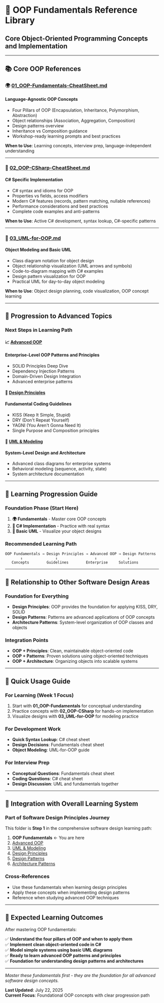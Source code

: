 # 🎯 OOP Fundamentals Reference Library

## Core Object-Oriented Programming Concepts and Implementation

---

## 📚 Core OOP References

### **🌍 [01_OOP-Fundamentals-CheatSheet.md](01_OOP-Fundamentals-CheatSheet.md)**

#### Language-Agnostic OOP Concepts

- Four Pillars of OOP (Encapsulation, Inheritance, Polymorphism, Abstraction)
- Object relationships (Association, Aggregation, Composition)
- Design patterns overview
- Inheritance vs Composition guidance
- Workshop-ready learning prompts and best practices

**When to Use**: Learning concepts, interview prep, language-independent understanding

---

### **🔷 [02_OOP-CSharp-CheatSheet.md](02_OOP-CSharp-CheatSheet.md)**

#### C# Specific Implementation

- C# syntax and idioms for OOP
- Properties vs fields, access modifiers
- Modern C# features (records, pattern matching, nullable references)
- Performance considerations and best practices
- Complete code examples and anti-patterns

**When to Use**: Active C# development, syntax lookup, C#-specific patterns

---

### **🎨 [03_UML-for-OOP.md](03_UML-for-OOP.md)**

#### Object Modeling and Basic UML

- Class diagram notation for object design
- Object relationship visualization (UML arrows and symbols)
- Code-to-diagram mapping with C# examples
- Design pattern visualization for OOP
- Practical UML for day-to-day object modeling

**When to Use**: Object design planning, code visualization, OOP concept learning

---

## 🚀 **Progression to Advanced Topics**

### **Next Steps in Learning Path**

#### **📈 [Advanced OOP](../02-advanced-oop/)**

#### Enterprise-Level OOP Patterns and Principles

- SOLID Principles Deep Dive
- Dependency Injection Patterns
- Domain-Driven Design Integration
- Advanced enterprise patterns

#### **🎯 [Design Principles](../04-design-principles/)**

#### Fundamental Coding Guidelines

- KISS (Keep It Simple, Stupid)
- DRY (Don't Repeat Yourself)
- YAGNI (You Aren't Gonna Need It)
- Single Purpose and Composition principles

#### **🎨 [UML & Modeling](../03-uml-and-modeling/)**

#### System-Level Design and Architecture

- Advanced class diagrams for enterprise systems
- Behavioral modeling (sequence, activity, state)
- System architecture documentation

---

## 🎯 **Learning Progression Guide**

### **Foundation Phase (Start Here)**

1. **🌍 Fundamentals** - Master core OOP concepts
2. **🔷 C# Implementation** - Practice with real syntax
3. **🎨 Basic UML** - Visualize your object designs

### **Recommended Learning Path**

```text
OOP Fundamentals → Design Principles → Advanced OOP → Design Patterns
       ↓               ↓                 ↓              ↓
   Concepts        Guidelines        Enterprise     Solutions
```

---

## 🔄 **Relationship to Other Software Design Areas**

### **Foundation for Everything**

- **Design Principles**: OOP provides the foundation for applying KISS, DRY, SOLID
- **Design Patterns**: Patterns are advanced applications of OOP concepts
- **Architecture Patterns**: System-level organization of OOP classes and objects

### **Integration Points**

- **OOP + Principles**: Clean, maintainable object-oriented code
- **OOP + Patterns**: Proven solutions using object-oriented techniques
- **OOP + Architecture**: Organizing objects into scalable systems

---

## 🎯 **Quick Usage Guide**

### **For Learning (Week 1 Focus)**

1. Start with **01_OOP-Fundamentals** for conceptual understanding
2. Practice concepts with **02_OOP-CSharp** for hands-on implementation
3. Visualize designs with **03_UML-for-OOP** for modeling practice

### **For Development Work**

- **Quick Syntax Lookup**: C# cheat sheet
- **Design Decisions**: Fundamentals cheat sheet
- **Object Modeling**: UML-for-OOP guide

### **For Interview Prep**

- **Conceptual Questions**: Fundamentals cheat sheet
- **Coding Questions**: C# cheat sheet
- **Design Discussion**: UML and fundamentals together

---

## 🔗 **Integration with Overall Learning System**

### **Part of Software Design Principles Journey**

This folder is **Step 1** in the comprehensive software design learning path:

1. **OOP Fundamentals** ← You are here
2. [Advanced OOP](../02-advanced-oop/)
3. [UML & Modeling](../03-uml-and-modeling/)
4. [Design Principles](../04-design-principles/)
5. [Design Patterns](../05-design-patterns/)
6. [Architecture Patterns](../06-architecture-patterns/)

### **Cross-References**

- Use these fundamentals when learning design principles
- Apply these concepts when implementing design patterns
- Reference when studying advanced OOP techniques

---

## 🎯 **Expected Learning Outcomes**

After mastering OOP fundamentals:

✅ **Understand the four pillars of OOP and when to apply them**  
✅ **Implement clean object-oriented code in C#**  
✅ **Model simple systems using basic UML diagrams**  
✅ **Ready to learn advanced OOP patterns and principles**  
✅ **Foundation for understanding design patterns and architectures**

---

_Master these fundamentals first - they are the foundation for all advanced software design concepts._

**Last Updated**: July 22, 2025  
**Current Focus**: Foundational OOP concepts with clear progression path

